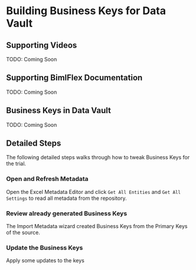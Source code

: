 # Building Business Keys for Data Vault

## Supporting Videos

TODO: Coming Soon

## Supporting BimlFlex Documentation

TODO: Coming Soon

## Business Keys in Data Vault

TODO: Coming Soon

## Detailed Steps

The following detailed steps walks through how to tweak Business Keys for the trial.

### Open and Refresh Metadata

Open the Excel Metadata Editor and click `Get All Entities` and `Get All Settings` to read all metadata from the repository.

### Review already generated Business Keys

The Import Metadata wizard created Business Keys from the Primary Keys of the source.

### Update the Business Keys

Apply some updates to the keys
